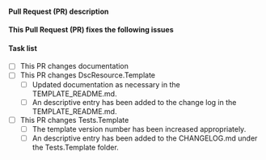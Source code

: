<!--
    Thanks for submitting a Pull Request (PR) to this project.
    Your contribution to this project is greatly appreciated!

    Please make sure the PR title is short but a descriptive
    summary of the PR.

    You may remove this comment block, and the other comment blocks,
    but please keep the headers and the task list.
-->
#### Pull Request (PR) description
<!--
    Replace this comment block with a description of your PR.
-->

#### This Pull Request (PR) fixes the following issues
<!--
    Replace this comment block with the list of issues or n/a.
    Use format:
    - Fixes #123
    - Fixes #124
-->

#### Task list
<!--
    To aid community reviewers in reviewing and merging your PR, please take
    the time to run through the below checklist and make sure your PR has
    everything updated as required.

    Change to [x] for each task in the task list that applies to your pull
    request (PR). For those task that don't apply to you pull request (PR),
    leave those as is.
-->
- [ ] This PR changes documentation
- [ ] This PR changes DscResource.Template
  - [ ] Updated documentation as necessary in the TEMPLATE_README.md.
  - [ ] An descriptive entry has been added to the change log
        in the TEMPLATE_README.md.
- [ ] This PR changes Tests.Template
  - [ ] The template version number has been increased appropriately.
  - [ ] An descriptive entry has been added to the CHANGELOG.md under the
        Tests.Template folder.
